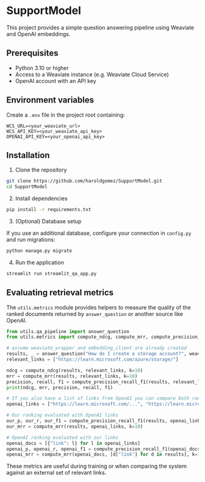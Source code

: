 # SupportModel

This project provides a simple question answering pipeline using Weaviate and OpenAI embeddings.

## Prerequisites

- Python 3.10 or higher
- Access to a Weaviate instance (e.g. Weaviate Cloud Service)
- OpenAI account with an API key

## Environment variables

Create a `.env` file in the project root containing:

```env
WCS_URL=<your_weaviate_url>
WCS_API_KEY=<your_weaviate_api_key>
OPENAI_API_KEY=<your_openai_api_key>
```

## Installation

1. Clone the repository

```bash
git clone https://github.com/haroldgomez/SupportModel.git
cd SupportModel
```

2. Install dependencies

```bash
pip install -r requirements.txt
```

3. (Optional) Database setup

If you use an additional database, configure your connection in `config.py` and run migrations:

```bash
python manage.py migrate
```

4. Run the application

```bash
streamlit run streamlit_qa_app.py
```


## Evaluating retrieval metrics

The `utils.metrics` module provides helpers to measure the quality of the ranked documents returned by `answer_question` or another source like OpenAI.

```python
from utils.qa_pipeline import answer_question
from utils.metrics import compute_ndcg, compute_mrr, compute_precision_recall_f1

# assume weaviate_wrapper and embedding_client are already created
results, _ = answer_question("How do I create a storage account?", weaviate_wrapper, embedding_client)
relevant_links = ["https://learn.microsoft.com/azure/storage/"]

ndcg = compute_ndcg(results, relevant_links, k=10)
mrr = compute_mrr(results, relevant_links, k=10)
precision, recall, f1 = compute_precision_recall_f1(results, relevant_links, k=10)
print(ndcg, mrr, precision, recall, f1)

# If you also have a list of links from OpenAI you can compare both rankings
openai_links = ["https://learn.microsoft.com/...", "https://learn.microsoft.com/...",]

# Our ranking evaluated with OpenAI links
our_p, our_r, our_f1 = compute_precision_recall_f1(results, openai_links, k=10)
our_mrr = compute_mrr(results, openai_links, k=10)

# OpenAI ranking evaluated with our links
openai_docs = [{"link": l} for l in openai_links]
openai_p, openai_r, openai_f1 = compute_precision_recall_f1(openai_docs, [d["link"] for d in results], k=10)
openai_mrr = compute_mrr(openai_docs, [d["link"] for d in results], k=10)
```

These metrics are useful during training or when comparing the system against an external set of relevant links.

